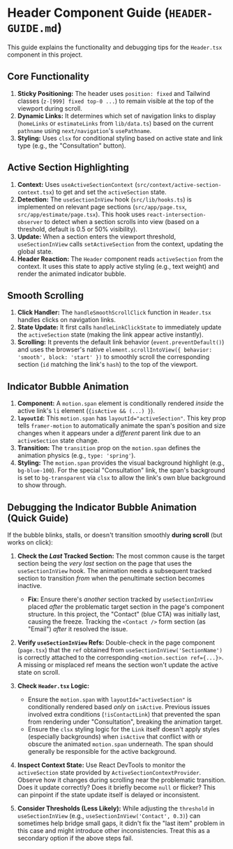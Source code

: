 # Header Component Guide (`HEADER-GUIDE.md`)

This guide explains the functionality and debugging tips for the `Header.tsx` component in this project.

## Core Functionality

1.  **Sticky Positioning:** The header uses `position: fixed` and Tailwind classes (`z-[999] fixed top-0 ...`) to remain visible at the top of the viewport during scroll.
2.  **Dynamic Links:** It determines which set of navigation links to display (`homeLinks` or `estimateLinks` from `lib/data.ts`) based on the current `pathname` using `next/navigation`'s `usePathname`.
3.  **Styling:** Uses `clsx` for conditional styling based on active state and link type (e.g., the "Consultation" button).

## Active Section Highlighting

1.  **Context:** Uses `useActiveSectionContext` (`src/context/active-section-context.tsx`) to get and set the `activeSection` state.
2.  **Detection:** The `useSectionInView` hook (`src/lib/hooks.ts`) is implemented on relevant page sections (`src/app/page.tsx`, `src/app/estimate/page.tsx`). This hook uses `react-intersection-observer` to detect when a section scrolls into view (based on a threshold, default is 0.5 or 50% visibility).
3.  **Update:** When a section enters the viewport threshold, `useSectionInView` calls `setActiveSection` from the context, updating the global state.
4.  **Header Reaction:** The `Header` component reads `activeSection` from the context. It uses this state to apply active styling (e.g., text weight) and render the animated indicator bubble.

## Smooth Scrolling

1.  **Click Handler:** The `handleSmoothScrollClick` function in `Header.tsx` handles clicks on navigation links.
2.  **State Update:** It first calls `handleLinkClickState` to immediately update the `activeSection` state (making the link appear active instantly).
3.  **Scrolling:** It prevents the default link behavior (`event.preventDefault()`) and uses the browser's native `element.scrollIntoView({ behavior: 'smooth', block: 'start' })` to smoothly scroll the corresponding section (`id` matching the link's `hash`) to the top of the viewport.

## Indicator Bubble Animation

1.  **Component:** A `motion.span` element is conditionally rendered _inside_ the active link's `li` element (`{isActive && (...) }`).
2.  **`layoutId`:** This `motion.span` has `layoutId="activeSection"`. This key prop tells `framer-motion` to automatically animate the span's position and size changes when it appears under a _different_ parent link due to an `activeSection` state change.
3.  **Transition:** The `transition` prop on the `motion.span` defines the animation physics (e.g., `type: 'spring'`).
4.  **Styling:** The `motion.span` provides the visual background highlight (e.g., `bg-blue-100`). For the special "Consultation" link, the span's background is set to `bg-transparent` via `clsx` to allow the link's own blue background to show through.

## Debugging the Indicator Bubble Animation (Quick Guide)

If the bubble blinks, stalls, or doesn't transition smoothly **during scroll** (but works on click):

1.  **Check the _Last_ Tracked Section:** The most common cause is the target section being the _very last_ section on the page that uses the `useSectionInView` hook. The animation needs a subsequent tracked section to transition _from_ when the penultimate section becomes inactive.

    - **Fix:** Ensure there's _another_ section tracked by `useSectionInView` placed _after_ the problematic target section in the page's component structure. In this project, the "Contact" (blue CTA) was initially last, causing the freeze. Tracking the `<Contact />` form section (as "Email") _after_ it resolved the issue.

2.  **Verify `useSectionInView` Refs:** Double-check in the page component (`page.tsx`) that the `ref` obtained from `useSectionInView('SectionName')` is correctly attached to the corresponding `<motion.section ref={...}>`. A missing or misplaced ref means the section won't update the active state on scroll.

3.  **Check `Header.tsx` Logic:**

    - Ensure the `motion.span` with `layoutId="activeSection"` is conditionally rendered based _only_ on `isActive`. Previous issues involved extra conditions (`!isContactLink`) that prevented the span from rendering under "Consultation", breaking the animation target.
    - Ensure the `clsx` styling logic for the `Link` itself doesn't apply styles (especially backgrounds) when `isActive` that conflict with or obscure the animated `motion.span` underneath. The span should generally be responsible for the active background.

4.  **Inspect Context State:** Use React DevTools to monitor the `activeSection` state provided by `ActiveSectionContextProvider`. Observe how it changes during scrolling near the problematic transition. Does it update correctly? Does it briefly become `null` or flicker? This can pinpoint if the state update itself is delayed or inconsistent.

5.  **Consider Thresholds (Less Likely):** While adjusting the `threshold` in `useSectionInView` (e.g., `useSectionInView('Contact', 0.3)`) can sometimes help bridge small gaps, it didn't fix the "last item" problem in this case and might introduce other inconsistencies. Treat this as a secondary option if the above steps fail.
